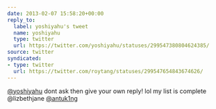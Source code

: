```yaml
---
date: 2013-02-07 15:58:20+00:00
reply_to:
  label: yoshiyahu's tweet
  name: yoshiyahu
  type: twitter
  url: https://twitter.com/yoshiyahu/statuses/299547380804624385/
source: twitter
syndicated:
- type: twitter
  url: https://twitter.com/roytang/statuses/299547654843674626/
---
```


[@yoshiyahu](https://twitter.com/yoshiyahu/) dont ask then give your own reply! lol my list is complete @lizbethjane [@antuk1ng](https://twitter.com/antuk1ng/)